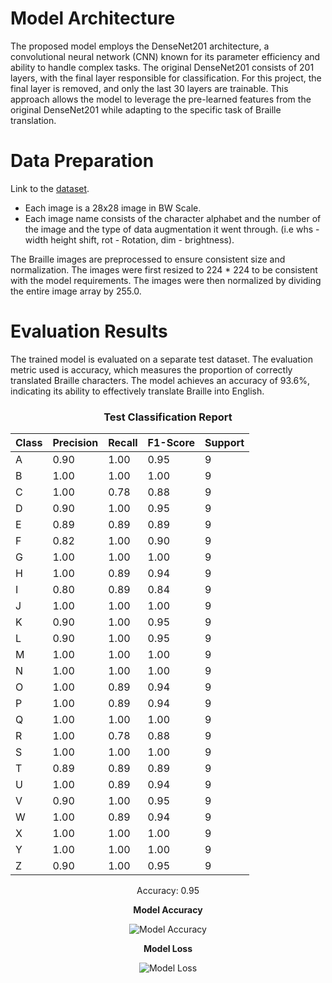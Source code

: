 # Model Architecture

The proposed model employs the DenseNet201 architecture, a convolutional neural network (CNN) known for its parameter efficiency and ability to handle complex tasks. The original DenseNet201 consists of 201 layers, with the final layer responsible for classification. For this project, the final layer is removed, and only the last 30 layers are trainable. This approach allows the model to leverage the pre-learned features from the original DenseNet201 while adapting to the specific task of Braille translation.

# Data Preparation

Link to the [dataset](https://www.kaggle.com/datasets/shanks0465/braille-character-dataset/). 

- Each image is a 28x28 image in BW Scale.
- Each image name consists of the character alphabet and the number of the image and the type of data augmentation it went through. (i.e whs - width height shift, rot - Rotation, dim - brightness).

The Braille images are preprocessed to ensure consistent size and normalization. The images were first resized to 224 * 224 to be consistent with the model requirements. The images were then normalized by dividing the entire image array by 255.0.

# Evaluation Results

The trained model is evaluated on a separate test dataset. The evaluation metric used is accuracy, which measures the proportion of correctly translated Braille characters. The model achieves an accuracy of 93.6%, indicating its ability to effectively translate Braille into English.



<div align="center">

### Test Classification Report

| Class | Precision | Recall | F1-Score | Support |
|-------|-----------|--------|----------|---------|
|   A   |   0.90    |  1.00  |   0.95   |    9    |
|   B   |   1.00    |  1.00  |   1.00   |    9    |
|   C   |   1.00    |  0.78  |   0.88   |    9    |
|   D   |   0.90    |  1.00  |   0.95   |    9    |
|   E   |   0.89    |  0.89  |   0.89   |    9    |
|   F   |   0.82    |  1.00  |   0.90   |    9    |
|   G   |   1.00    |  1.00  |   1.00   |    9    |
|   H   |   1.00    |  0.89  |   0.94   |    9    |
|   I   |   0.80    |  0.89  |   0.84   |    9    |
|   J   |   1.00    |  1.00  |   1.00   |    9    |
|   K   |   0.90    |  1.00  |   0.95   |    9    |
|   L   |   0.90    |  1.00  |   0.95   |    9    |
|   M   |   1.00    |  1.00  |   1.00   |    9    |
|   N   |   1.00    |  1.00  |   1.00   |    9    |
|   O   |   1.00    |  0.89  |   0.94   |    9    |
|   P   |   1.00    |  0.89  |   0.94   |    9    |
|   Q   |   1.00    |  1.00  |   1.00   |    9    |
|   R   |   1.00    |  0.78  |   0.88   |    9    |
|   S   |   1.00    |  1.00  |   1.00   |    9    |
|   T   |   0.89    |  0.89  |   0.89   |    9    |
|   U   |   1.00    |  0.89  |   0.94   |    9    |
|   V   |   0.90    |  1.00  |   0.95   |    9    |
|   W   |   1.00    |  0.89  |   0.94   |    9    |
|   X   |   1.00    |  1.00  |   1.00   |    9    |
|   Y   |   1.00    |  1.00  |   1.00   |    9    |
|   Z   |   0.90    |  1.00  |   0.95   |    9    |

Accuracy: 0.95

</div>



<p align="center">
  <b>Model Accuracy</b>
</p>

<p align="center">
  <img src="https://github.com/AliElneklawy/braille-translation/blob/main/version_1/utils/accuracy.png" alt="Model Accuracy" />
</p>

<p align="center">
  <b>Model Loss</b>
</p>

<p align="center">
  <img src="https://github.com/AliElneklawy/braille-translation/blob/main/version_1/utils/loss.png" alt="Model Loss" />
</p>

